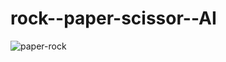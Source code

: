 # rock--paper-scissor--AI

![paper-rock](https://user-images.githubusercontent.com/72075386/126043809-114215d5-1ba0-49e3-8251-f3667b6a9c10.png)
